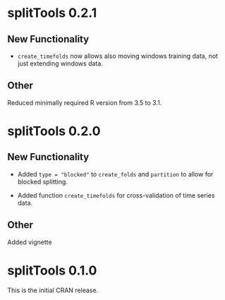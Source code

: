 # splitTools 0.2.1

## New Functionality

- `create_timefolds` now allows also moving windows training data, not just extending windows data.

## Other

Reduced minimally required R version from 3.5 to 3.1.

# splitTools 0.2.0

## New Functionality

- Added `type = "blocked"` to `create_folds` and `partition` to allow for blocked splitting.

- Added function `create_timefolds` for cross-validation of time series data.

## Other

Added vignette

# splitTools 0.1.0

This is the initial CRAN release.
